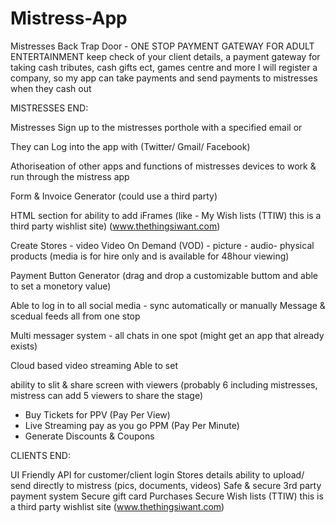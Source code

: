 # Mistress-App

Mistresses Back Trap Door - ONE STOP PAYMENT GATEWAY FOR ADULT ENTERTAINMENT 
keep check of your client details, a payment gateway for taking cash tributes, cash gifts ect, games centre and more
I will register a company, so my app can take payments and send payments to mistresses when they cash out


MISTRESSES END:

Mistresses Sign up to the mistresses porthole with a specified email or

They can Log into the app with (Twitter/ Gmail/ Facebook)

Athoriseation of other apps and functions of mistresses devices to work & run through the mistress app

Form & Invoice Generator (could use a third party)

HTML section for ability to add iFrames (like - My Wish lists (TTIW) this is a third party wishlist site) (www.thethingsiwant.com)

Create Stores - video Video On Demand (VOD) - picture - audio- physical products 
(media is for hire only and is available for 48hour viewing)

Payment Button Generator (drag and drop a customizable buttom and able to set a monetory value)

Able to log in to all social media - sync automatically or manually
Message & scedual feeds all from one stop 

Multi messager system - all chats in one spot (might get an app that already exists)

Cloud based video streaming Able to set

ability to slit & share screen with viewers (probably 6 including mistresses, mistress can add 5 viewers to share the stage)

 - Buy Tickets for PPV (Pay Per View) 
 - Live Streaming pay as you go PPM (Pay Per Minute)
 - Generate Discounts & Coupons
 




CLIENTS END:

UI Friendly
API for customer/client login 
Stores details 
ability to upload/ send directly to mistress (pics, documents, videos) 
Safe & secure 3rd party payment system
Secure gift card Purchases 
Secure Wish lists (TTIW) this is a third party wishlist site (www.thethingsiwant.com) 
